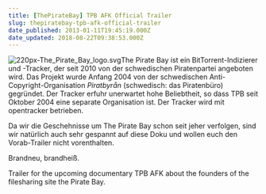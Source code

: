```yaml
---
title: [ThePirateBay] TPB AFK Official Trailer
slug: thepiratebay-tpb-afk-official-trailer
date_published: 2013-01-11T19:45:19.000Z
date_updated: 2018-08-22T09:38:53.000Z
---
```


![220px-The_Pirate_Bay_logo.svg](//picdump.thafaker.de/2013/01/220px-The_Pirate_Bay_logo.svg_-100x100.png)The Pirate Bay ist ein BitTorrent-Indizierer und -Tracker, der seit 2010 von der schwedischen Piratenpartei angeboten wird. Das Projekt wurde Anfang 2004 von der schwedischen Anti-Copyright-Organisation *Piratbyrån* (schwedisch: das Piratenbüro) gegründet. Der Tracker erfuhr unerwartet hohe Beliebtheit, so dass TPB seit Oktober 2004 eine separate Organisation ist. Der Tracker wird mit opentracker betrieben. 

Da wir die Geschehnisse um The Pirate Bay schon seit jeher verfolgen, sind wir natürlich auch sehr gespannt auf diese Doku und wollen euch den Vorab-Trailer nicht vorenthalten.

Brandneu, brandheiß.

Trailer for the upcoming documentary TPB AFK about the founders of the filesharing site the Pirate Bay.

